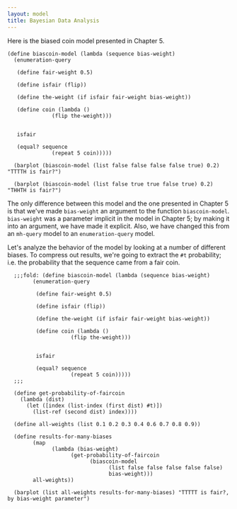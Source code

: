```yaml
---
layout: model
title: Bayesian Data Analysis
---
```


Here is the biased coin model presented in Chapter 5.

    (define biascoin-model (lambda (sequence bias-weight)
      (enumeration-query
       
       (define fair-weight 0.5)
       
       (define isfair (flip))
       
       (define the-weight (if isfair fair-weight bias-weight))
       
       (define coin (lambda () 
                  (flip the-weight)))
       
       
       isfair
       
       (equal? sequence 
                  (repeat 5 coin)))))

      (barplot (biascoin-model (list false false false false true) 0.2) "TTTTH is fair?")

      (barplot (biascoin-model (list false true true false true) 0.2) "THHTH is fair?")

The only difference between this model and the one presented in Chapter 5 is that we've made  `bias-weight` an argument to the function `biascoin-model`. `bias-weight` was a parameter implicit in the model in Chapter 5; by making it into an argument, we have made it explicit. Also, we have changed this from an `mh-query` model to an `enumeration-query` model.

Let's analyze the behavior of the model by looking at a number of different biases.
To compress out results, we're going to extract the `#t` probability; i.e. the probability that the sequence came from a fair coin.

      ;;;fold: (define biascoin-model (lambda (sequence bias-weight)
            (enumeration-query
             
             (define fair-weight 0.5)
             
             (define isfair (flip))
             
             (define the-weight (if isfair fair-weight bias-weight))
             
             (define coin (lambda () 
                        (flip the-weight)))
             
             
             isfair
             
             (equal? sequence 
                        (repeat 5 coin)))))
      ;;;

      (define get-probability-of-faircoin 
        (lambda (dist)
          (let ([index (list-index (first dist) #t)])
            (list-ref (second dist) index))))

      (define all-weights (list 0.1 0.2 0.3 0.4 0.6 0.7 0.8 0.9))

      (define results-for-many-biases 
            (map 
                  (lambda (bias-weight) 
                        (get-probability-of-faircoin 
                              (biascoin-model 
                                    (list false false false false false) 
                                    bias-weight)))
            all-weights))

      (barplot (list all-weights results-for-many-biases) "TTTTT is fair?, by bias-weight parameter")
      